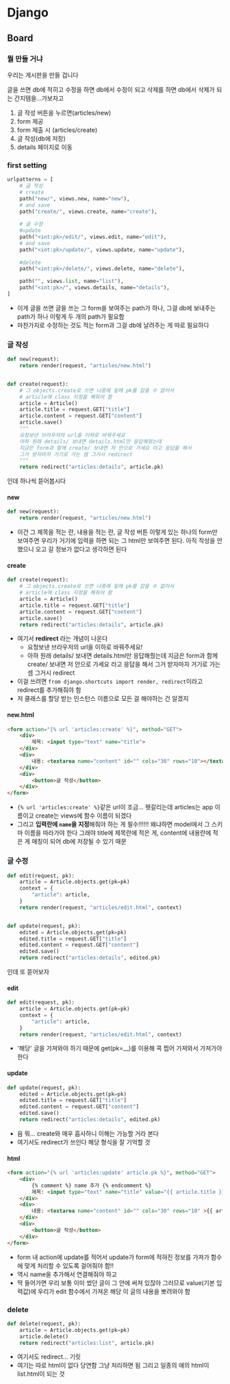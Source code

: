 # Django

## Board

### 뭘 만들 거냐

우리는 게시판을 만들 겁니다

글을 쓰면 db에 적히고 수정을 하면 db에서 수정이 되고 삭제를 하면 db에서 삭제가 되는 간지템을...가보자고

1. 글 작성 버튼을 누르면(articles/new)
2. form 제공
3. form 제출 시 (articles/create)
4. 글 작성(db에 저장)
5. details 페이지로 이동



### first setting

```python
urlpatterns = [
    # 글 작성
    # create
    path("new/", views.new, name="new"),
    # and save
    path("create/", views.create, name="create"),
    
    # 글 수정
    #update
    path("<int:pk>/edit/", views.edit, name="edit"),
    # and save
    path("<int:pk>/update/", views.update, name="update"),
    
    #delete
    path("<int:pk>/delete/", views.delete, name="delete"),

    path("", views.list, name="list"),
    path("<int:pk>/", views.details, name="details"),
]
```

* 이게 글을 쓰면 글을 쓰는 그 form을 보여주는  path가 하나, 그걸 db에 보내주는 path가 하나 이렇게 두 개의 path가 필요함
* 마찬가지로 수정하는 것도 적는 form과 그걸 db에 날려주는 게 따로 필요하다



### 글 작성

```python
def new(request):
    return render(request, "articles/new.html")


def create(request):
    # 그 objects.create로 쓰면 나중에 밑에 pk를 잡을 수 없어서
    # article에 class 지정을 해줘야 함
    article = Article()
    article.title = request.GET["title"]
    article.content = request.GET["content"]
    article.save()
    """
    요청보낸 브라우저의 url을 이하로 바꿔주세요
    아하 원래 details/ 보내면 details.html만 응답해줬는데
    지금은 form과 함께 create/ 보내면 저 안으로 가세요 라고 응답을 해서
    그거 받자마자 거기로 가는 셈 그거시 redirect
    """
    return redirect("articles:details", article.pk)

```

인데 하나씩 뜯어봅시다

#### new

```python
def new(request):
    return render(request, "articles/new.html")
```

* 이건 그 제목을 적는 란, 내용을 적는 란, 글 작성 버튼 이렇게 있는 하나의 form만 보여주면 우리가 거기에 입력을 하면 되는 그 html만 보여주면 된다. 아직 작성을 안 했으니 오고 갈 정보가 없다고 생각하면 된다

#### create

```python
def create(request):
    # 그 objects.create로 쓰면 나중에 밑에 pk를 잡을 수 없어서
    # article에 class 지정을 해줘야 함
    article = Article()
    article.title = request.GET["title"]
    article.content = request.GET["content"]
    article.save()
    return redirect("articles:details", article.pk)
```

* 여기서 **redirect** 라는 개념이 나온다
  * 요청보낸 브라우저의 url을 이하로 바꿔주세요!
  * 아하 원래 details/ 보내면 details.html만 응답해줬는데 지금은 form과 함께 create/ 보내면 저 안으로 가세요 라고 응답을 해서 그거 받자마자 거기로 가는 셈 그거시 redirect
* 이걸 쓰려면 `from django.shortcuts import render, redirect`이라고 redirect를 추가해줘야 함
* 저 클래스를 할당 받는 인스턴스 이름으로 모든 걸 해야하는 건 알겠지

#### new.html

```html
<form action="{% url 'articles:create' %}", method="GET">
    <div>
        제목: <input type="text" name="title">
    </div>
    <div>
        내용: <textarea name="content" id="" cols="30" rows="10"></textarea>
    </div>
    <div>
        <button>글 작성</button>
    </div>    
</form>
```

* `{% url 'articles:create' %}`같은 url이 조금... 헷갈리는데 articles는 app 이름이고 create는 views에 함수 이름이 되겠다
* 그리고 **입력란에 `name`을 지정**해줘야 하는 게 필수!!!!!!
  왜냐하면 model에서 그 스키마 이름을 따라가야 한다 그래야 title에 제목란에 적은 게, content에 내용란에 적은 게 매칭이 되어 db에 저장될 수 있기 때문



### 글 수정

```python
def edit(request, pk):
    article = Article.objects.get(pk=pk)
    context = {
        "article": article,
    }
    return render(request, "articles/edit.html", context)


def update(request, pk):
    edited = Article.objects.get(pk=pk)
    edited.title = request.GET["title"]
    edited.content = request.GET["content"]
    edited.save()
    return redirect("articles:details", edited.pk)
```

인데 또 뜯어보자



#### edit

```python
def edit(request, pk):
    article = Article.objects.get(pk=pk)
    context = {
        "article": article,
    }
    return render(request, "articles/edit.html", context)
```

* '해당' 글을 가져와야 하기 때문에 get(pk=__)를 이용해 콕 찝어 가져와서 가져가야 한다



#### update

```python
def update(request, pk):
    edited = Article.objects.get(pk=pk)
    edited.title = request.GET["title"]
    edited.content = request.GET["content"]
    edited.save()
    return redirect("articles:details", edited.pk)
```

* 음 뭐... create와 매우 흡사하니 이해는 가능할 거라 본다
* 여기서도 redirect가 쓰인다 해당 형식을 잘 기억할 것



#### html

```html
<form action="{% url 'articles:update' article.pk %}", method="GET">
    <div>
        {% comment %} name 추가 {% endcomment %}
        제목: <input type="text" name="title" value="{{ article.title }}">
    </div>
    <div>
        내용: <textarea name="content" id="" cols="30" rows="10" >{{ article.content }}</textarea>
    </div>
    <div>
        <button>글 작성</button>
    </div>
</form>
```

* form 내 action에 update를 적어서 update가 form에 적혀진 정보를 가져가 함수에 맞게 처리할 수 있도록 걸어줘야 함!!
* 역시 name을 추가해서 연결해줘야 하고
* 딱 들어가면 우리 보통 이미 썼던 글이 그 안에 써져 있잖아 그러므로 value(기본 입력값)에 우리가 edit 함수에서 가져온 해당 이 글의 내용을 뽀려와야 함



### delete

```python
def delete(request, pk):
    article = Article.objects.get(pk=pk)
    article.delete()
    return redirect("articles:list", article.pk)
```

* 여기서도 redirect... 기릿
* 여기는 따로 html이 없다 당연함 그냥 처리하면 됨 그리고 일종의 얘의 html이 list.html이 되는 것